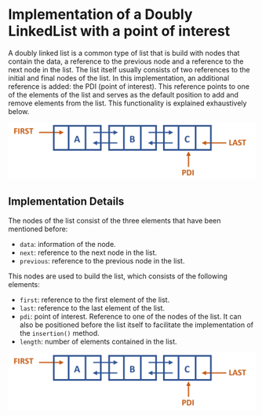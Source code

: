 # Implementation of a Doubly LinkedList with a point of interest
A doubly linked list is a common type of list that is build with nodes that contain the data, a reference to the previous node and a reference to the next node in the list.  The list itself usually consists of two references to the initial and final nodes of the list.  In this implementation, an additional reference is added: the PDI (point of interest).  This reference points to one of the elements of the list and serves as the default position to add and remove elements from the list.  This functionality is explained exhaustively below.

![alt text](https://github.com/mireiagasco/LinkedList-Java/blob/main/images/LinkedList.png)


## Implementation Details
The nodes of the list consist of the three elements that have been mentioned before:
* `data`: information of the node.
* `next`: reference to the next node in the list.
* `previous`: reference to the previous node in the list.

This nodes are used to build the list, which consists of the following elements:
* `first`: reference to the first element of the list.
* `last`: reference to the last element of the list.
* `pdi`: point of interest.  Reference to one of the nodes of the list.  It can also be positioned before the list itself to facilitate the implementation of the `insertion()` method.
* `length`: number of elements contained in the list.

![alt text](https://github.com/mireiagasco/LinkedList-Java/blob/main/images/LinkedList.png)
